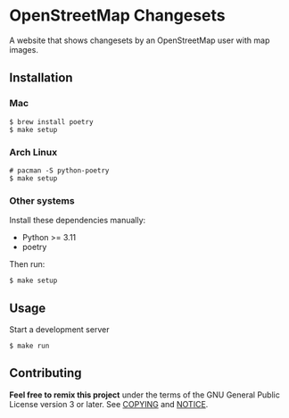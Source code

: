 # OpenStreetMap Changesets

A website that shows changesets by an OpenStreetMap user with map images.

## Installation

### Mac

```shell
$ brew install poetry
$ make setup
```

### Arch Linux

```shell
# pacman -S python-poetry
$ make setup
```

### Other systems

Install these dependencies manually:

- Python >= 3.11
- poetry

Then run:

```shell
$ make setup
```

## Usage

Start a development server

```shell
$ make run
```

## Contributing

__Feel free to remix this project__ under the terms of the GNU General Public
License version 3 or later. See [COPYING](./COPYING) and [NOTICE](./NOTICE).
